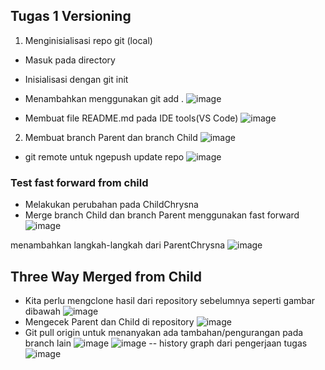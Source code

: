 ## Tugas 1 Versioning
1. Menginisialisasi repo git (local)

- Masuk pada directory
- Inisialisasi dengan git init
- Menambahkan menggunakan git add .
![image](https://github.com/user-attachments/assets/ef53a602-9695-4c1e-9d5b-c3aba43aebbf)

- Membuat file README.md pada IDE tools(VS Code)
![image](https://github.com/user-attachments/assets/b19db64c-a7c3-4c8b-afdc-933253315ef4)

2. Membuat branch Parent dan branch Child
![image](https://github.com/user-attachments/assets/97bc9188-a391-43db-9bce-fe8d29220eb0)
- git remote untuk ngepush update repo
![image](https://github.com/user-attachments/assets/443677c0-1418-409e-83c3-25d579ad6a88)

### Test fast forward from child

- Melakukan perubahan pada ChildChrysna
- Merge branch Child dan branch Parent menggunakan fast forward
  ![image](https://github.com/user-attachments/assets/0bf334af-ee53-42a6-a25f-c8d11aa4aa01)

menambahkan langkah-langkah dari ParentChrysna
![image](https://github.com/user-attachments/assets/50f55730-831b-4320-aeb7-d986f4b798f2)


## Three Way Merged from Child
- Kita perlu mengclone hasil dari repository sebelumnya seperti gambar dibawah
![image](https://github.com/user-attachments/assets/399f9c94-5c6d-4b63-8588-8ae84a336f2d)
- Mengecek Parent dan Child di repository 
![image](https://github.com/user-attachments/assets/70bef798-875b-4f67-8c9c-194524179929)
- Git pull origin untuk menanyakan ada tambahan/pengurangan pada branch lain
![image](https://github.com/user-attachments/assets/f05bb77d-15cd-43e4-96c6-dd40592b2640)
![image](https://github.com/user-attachments/assets/48d28c19-37d4-4c6e-91a8-3bd1757953fc)
-- history graph dari pengerjaan tugas
  ![image](https://github.com/user-attachments/assets/2467f0b2-10fb-4c43-a94b-3542c9e25565)

